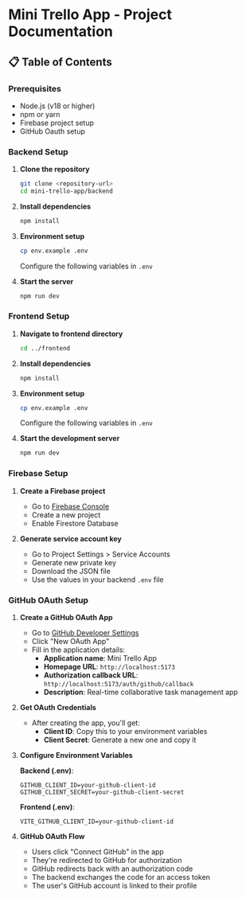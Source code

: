 # Mini Trello App - Project Documentation

## 📋 Table of Contents

### Prerequisites
- Node.js (v18 or higher)
- npm or yarn
- Firebase project setup
- GitHub Oauth setup

### Backend Setup

1. **Clone the repository**
   ```bash
   git clone <repository-url>
   cd mini-trello-app/backend
   ```

2. **Install dependencies**
   ```bash
   npm install
   ```

3. **Environment setup**
   ```bash
   cp env.example .env
   ```
   
   Configure the following variables in `.env`

4. **Start the server**
   ```bash
   npm run dev
   ```

### Frontend Setup

1. **Navigate to frontend directory**
   ```bash
   cd ../frontend
   ```

2. **Install dependencies**
   ```bash
   npm install
   ```

3. **Environment setup**
   ```bash
   cp env.example .env
   ```
   
   Configure the following variables in `.env`

4. **Start the development server**
   ```bash
   npm run dev
   ```

### Firebase Setup

1. **Create a Firebase project**
   - Go to [Firebase Console](https://console.firebase.google.com/)
   - Create a new project
   - Enable Firestore Database

2. **Generate service account key**
   - Go to Project Settings > Service Accounts
   - Generate new private key
   - Download the JSON file
   - Use the values in your backend `.env` file

### GitHub OAuth Setup

1. **Create a GitHub OAuth App**
   - Go to [GitHub Developer Settings](https://github.com/settings/developers)
   - Click "New OAuth App"
   - Fill in the application details:
     - **Application name**: Mini Trello App
     - **Homepage URL**: `http://localhost:5173` 
     - **Authorization callback URL**: `http://localhost:5173/auth/github/callback`
     - **Description**: Real-time collaborative task management app

2. **Get OAuth Credentials**
   - After creating the app, you'll get:
     - **Client ID**: Copy this to your environment variables
     - **Client Secret**: Generate a new one and copy it

3. **Configure Environment Variables**
   
   **Backend (.env)**:
   ```env
   GITHUB_CLIENT_ID=your-github-client-id
   GITHUB_CLIENT_SECRET=your-github-client-secret
   ```
   
   **Frontend (.env)**:
   ```env
   VITE_GITHUB_CLIENT_ID=your-github-client-id
   ```

4. **GitHub OAuth Flow**
   - Users click "Connect GitHub" in the app
   - They're redirected to GitHub for authorization
   - GitHub redirects back with an authorization code
   - The backend exchanges the code for an access token
   - The user's GitHub account is linked to their profile

